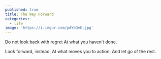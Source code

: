 ```yaml
---
published: true
title: The Way Forward
categories:
  - life
image: 'https://i.imgur.com/pdYbOvE.jpg'
---
```

Do not look back with regret
At what you haven't done.

Look forward, instead,
At what moves you to action,
And let go of the rest.
